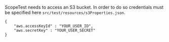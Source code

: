 ScopeTest needs to access an S3 bucket. In order to do so credentials must be specified here `src/test/resources/s3Properties.json`.

```
{
	"aws.accessKeyId" : "YOUR_USER_ID",
	"aws.secretKey" : "YOUR_USER_SECRET"
}
```
